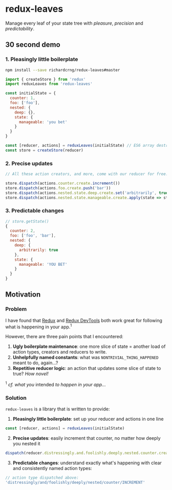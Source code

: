# redux-leaves

Manage every leaf of your state tree with *pleasure*, *precision* and *predictability*.

## 30 second demo

### 1. Pleasingly little boilerplate

```bash
npm install --save richardcrng/redux-leaves#master
```

```js
import { createStore } from 'redux'
import reduxLeaves from 'redux-leaves'

const initialState = {
  counter: 1,
  foo: ['foo'],
  nested: {
    deep: {},
    state: {
      manageable: 'you bet'
    }
  }
}

const [reducer, actions] = reduxLeaves(initialState) // ES6 array destructuring
const store = createStore(reducer)
```

### 2. Precise updates

```js
// All these action creators, and more, come with our reducer for free:

store.dispatch(actions.counter.create.increment())
store.dispatch(actions.foo.create.push('bar'))
store.dispatch(actions.nested.state.deep.create.set('arbitrarily', true))
store.dispatch(actions.nested.state.manageable.create.apply(state => state.toUpperCase()))
```

### 3. Predictable changes
```js
// store.getState()
{
  counter: 2,
  foo: ['foo', 'bar'],
  nested: {
    deep: {
      arbitrarily: true
    },
    state: {
      manageable: 'YOU BET'
    }
  }
}
```

## Motivation

### Problem

I have found that [Redux](https://redux.js.org/) and [Redux DevTools](https://github.com/zalmoxisus/redux-devtools-extension) both work great for following what is happening in your app.<sup>1</sup>

However, there are three pain points that I encountered:

1. **Ugly boilerplate maintenance**: one more slice of state =  another load of action types, creators and reducers to write.
2. **Unhelpfully named constants**: what was `NONTRIVIAL_THING_HAPPENED` meant to do, again...?
3. **Repetitive reducer logic**: an action that updates some slice of state to true? *How novel!*

<sup>1</sup> *cf. what you* intended *to happen in your app...*

### Solution

`redux-leaves` is a library that is written to provide:

1. **Pleasingly little boilerplate**: set up your reducer and actions in one line
```js
const [reducer, actions] = reduxLeaves(initialState)
```

2. **Precise updates**: easily increment that counter, no matter how deeply you nested it
```js
dispatch(reducer.distressingly.and.foolishly.deeply.nested.counter.create.increment(2))
```
3. **Predictable changes**: understand exactly what's happening with clear and consistently named action types:
```js
// action type dispatched above:
'distressingly/and/foolishly/deeply/nested/counter/INCREMENT'
``` 